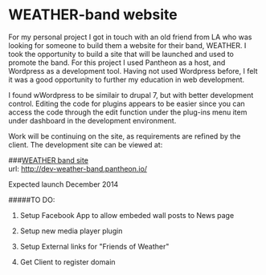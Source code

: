 WEATHER-band website
=====

For my personal project I got in touch with an old friend from LA who was looking for someone to build them a website for their band, WEATHER. I took the opportunity to build a site that will be launched and used to promote the band. For this project I used Pantheon as a host, and Wordpress as a development tool. Having not used Wordpress before, I felt it was a good opportunity to further my education in web development.

I found wWordpress to be similair to drupal 7, but with better development control. Editing the code for plugins appears to be easier since you can access the code through the edit function under the plug-ins menu item under dashboard in the development environment. 

Work will be continuing on the site, as requirements are refined by the client. The development site can be viewed at: 

###[WEATHER band site](http://dev-weather-band.pantheon.io/) 
<br />url: http://dev-weather-band.pantheon.io/

Expected launch December 2014

#####TO DO:
  1. Setup Facebook App to allow embeded wall posts to News page
  
  2. Setup new media player plugin

  3. Setup External links for "Friends of Weather"
  
  4. Get Client to register domain

